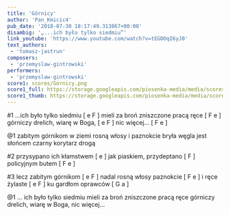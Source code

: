 ```yaml
---
title: 'Górnicy'
author: 'Pan_Kmicic4'
pub_date: '2018-07-30 18:17:49.313867+00:00'
disambig: '„...ich było tylko siedmiu”'
link_youtube: 'https://www.youtube.com/watch?v=tEGDOqI6yJ0'
text_authors:
 - 'tomasz-jastrun'
composers:
 - 'przemyslaw-gintrowski'
performers:
 - 'przemyslaw-gintrowski'
score1: scores/Górnicy.png
score1_full: https://storage.googleapis.com/piosenka-media/media/scores/Górnicy.png
score1_thumb: https://storage.googleapis.com/piosenka-media/media/scores/G%C3%B3rnicy.png.180x0_q85_upscale.jpg
---
```


#1
...ich było tylko siedmiu [ e F ]
mieli za broń zniszczone pracą ręce [ F e ]
górniczy drelich, wiarę w Boga, [ e F ]
nic więcej... [ F e ]

@1
zabitym górnikom w ziemi
rosną włosy i paznokcie
bryła węgla jest słońcem
czarny korytarz drogą

#2
przysypano ich kłamstwem [ e ]
jak piaskiem, przydeptano [ F ]
policyjnym butem [ F e ]

#3
lecz zabitym górnikom [ e F ]
nadal rosną włosy paznokcie [ F e ]
i ręce żylaste [ e F ]
ku gardłom oprawców [ G a ]

@1
... ich było tylko siedmiu
mieli za broń zniszczone pracą ręce
górniczy drelich, wiarę w Boga,
nic więcej...